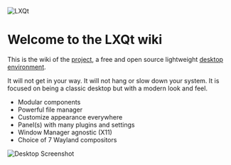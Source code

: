 ![LXQt](https://github.com/user-attachments/assets/d91fb43d-7ddb-4314-8298-0bc24fcb8c2a)
# Welcome to the LXQt wiki

This is the wiki of the [project](https://lxqt-project.org), a free and open source lightweight [desktop environment](https://en.wikipedia.org/wiki/Desktop_environment).

It will not get in your way. It will not hang or slow down your system. It is focused
 on being a classic desktop but with a modern look and feel.

* Modular components
* Powerful file manager
* Customize appearance everywhere
* Panel(s) with many plugins and settings
* Window Manager agnostic (X11)
* Choice of 7 Wayland compositors

![Desktop Screenshot](https://lxqt-project.org/images/screenshots/kwin_wayland.png)